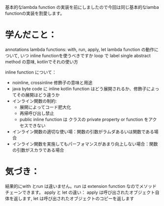 基本的なlambda function の実装を前にしましたので今回は同じ基本的なlamba functionの実装を割愛します。

# 学んだこと：
annotations
lambda functions: with, run, apply, let
lambda function の動作について, いつ inline functionを使うべきですか
loop で label
single abstract method の意味, kotlinでそれの使い方

inline function について：
* noinline, crossinline 修飾子の意味と用途
* java byte code に inline kotlin function はどう展開されるか、修飾子によってその展開はどう違うか
* インライン関数の制約:
  * 展開によってコード肥大化
  * 再帰呼び出し禁止
  * public inline function は クラスの private property or function をアクセスできない
* インライン関数の適切な使い場：関数の引数がラムダあるいは関数である場合
* インライン関数を実施してもパーフォマンスがあまり向上しない場合：関数の引数がスカラである場合

# 気づき：
結果的にwith とrun は違いません。run は extension function なのでメソッドチェーンできます。
apply と let の違い： apply は呼び出されたオブジェクト自体を返します, let は呼び出されたオブジェクトのコピーを返します
